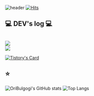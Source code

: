 ![header](https://capsule-render.vercel.app/api?type=venom&text=Lee%20Sangho)
[![Hits](https://hits.seeyoufarm.com/api/count/incr/badge.svg?url=https%3A%2F%2Fgithub.com%2FgOriBulgogi%2Fhit-counter&count_bg=%2379C83D&title_bg=%23555555&icon=&icon_color=%23E7E7E7&title=hits&edge_flat=false)](https://hits.seeyoufarm.com)     


## 💻 DEV's log 💻
<br>
<a href="https://massive-lantern-8cc.notion.site/Lee-SangHo-28f3706fa34543d3bc1a93b3a07ff42d?pvs=4">
        <img src="https://img.shields.io/badge/Notion-999999?style=for-the-badge&logo=Notion&logoColor=white"> 
</a>
<br>
<a href="https://ideal-soil.tistory.com">
    <img src="https://img.shields.io/badge/Tistory-000000?style=for-the-badge&logo=Tistory&logoColor=white"> 
</a>
    
[![Tistory's Card](https://github-readme-tistory-card.vercel.app/api?name=ideal-soil&theme=default)](https://ideal-soil.tistory.com)
<br>

## ⭐
![OriBulgogi's GitHub stats](https://github-readme-stats.vercel.app/api?username=OriBulgogi&show_icons=true&theme=cobalt)
![Top Langs](https://github-readme-stats.vercel.app/api/top-langs/?username=OriBulgogi&layout=compact&theme=cobalt)
</div>

<!--
**OriBulgogi/OriBulgogi** is a ✨ _special_ ✨ repository because its `README.md` (this file) appears on your GitHub profile.

Here are some ideas to get you started:

- 🔭 I’m currently working on ...
- 🌱 I’m currently learning ...
- 👯 I’m looking to collaborate on ...
- 🤔 I’m looking for help with ...
- 💬 Ask me about ...
- 📫 How to reach me: ...
- 😄 Pronouns: ...
- ⚡ Fun fact: ...
-->
